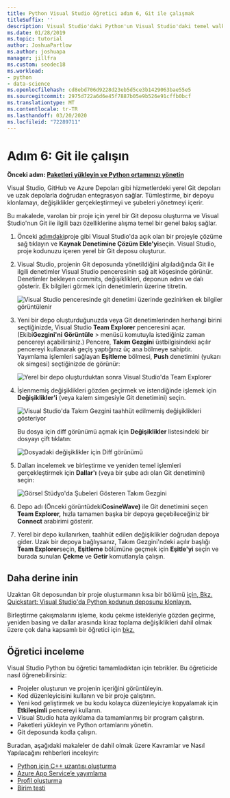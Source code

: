 ```yaml
---
title: Python Visual Studio öğretici adım 6, Git ile çalışmak
titleSuffix: ''
description: Visual Studio'daki Python'un Visual Studio'daki temel walkthrough'unun 6.
ms.date: 01/28/2019
ms.topic: tutorial
author: JoshuaPartlow
ms.author: joshuapa
manager: jillfra
ms.custom: seodec18
ms.workload:
- python
- data-science
ms.openlocfilehash: cd8ebd706d9228d23eb5d5ce3b1429063bae55e5
ms.sourcegitcommit: 2975d722a6d6e45f7887b05e9b526e91cffb0bcf
ms.translationtype: MT
ms.contentlocale: tr-TR
ms.lasthandoff: 03/20/2020
ms.locfileid: "72289711"
---
```

# <a name="step-6-work-with-git"></a>Adım 6: Git ile çalışın

**Önceki adım: [Paketleri yükleyin ve Python ortamınızı yönetin](tutorial-working-with-python-in-visual-studio-step-05-installing-packages.md)**

Visual Studio, GitHub ve Azure Depoları gibi hizmetlerdeki yerel Git depoları ve uzak depolarla doğrudan entegrasyon sağlar. Tümleştirme, bir depoyu klonlamayı, değişiklikler gerçekleştirmeyi ve şubeleri yönetmeyi içerir.

Bu makalede, varolan bir proje için yerel bir Git deposu oluşturma ve Visual Studio'nun Git ile ilgili bazı özelliklerine alışma temel bir genel bakış sağlar.

1. Önceki [adımdaki](tutorial-working-with-python-in-visual-studio-step-05-installing-packages.md)proje gibi Visual Studio'da açık olan bir projeyle çözüme sağ tıklayın ve **Kaynak Denetimine Çözüm Ekle'yi**seçin. Visual Studio, proje kodunuzu içeren yerel bir Git deposu oluşturur.

1. Visual Studio, projenin Git deposunda yönetildiğini algıladığında Git ile ilgili denetimler Visual Studio penceresinin sağ alt köşesinde görünür. Denetimler bekleyen commits, değişiklikleri, deponun adını ve dalı gösterir. Ek bilgileri görmek için denetimlerin üzerine titretin.

    ![Visual Studio penceresinde git denetimi üzerinde gezinirken ek bilgiler görüntülenir](media/working-with-git-01.png)

1. Yeni bir depo oluşturduğunuzda veya Git denetimlerinden herhangi birini seçtiğinizde, Visual Studio **Team Explorer** penceresini açar. (Ekibi**Gezgini'ni** **Görüntüle** > menüsü komutuyla istediğiniz zaman pencereyi açabilirsiniz.) Pencere, **Takım Gezgini** üstbilgisindeki açılır pencereyi kullanarak geçiş yaptığınız üç ana bölmeye sahiptir. Yayımlama işlemleri sağlayan **Eşitleme** bölmesi, **Push** denetimini (yukarı ok simgesi) seçtiğinizde de görünür:

    ![Yerel bir depo oluşturduktan sonra Visual Studio'da Team Explorer](media/working-with-git-02.png)

1. İşlenmemiş değişiklikleri gözden geçirmek ve istendiğinde işlemek için **Değişiklikler'i** (veya kalem simgesiyle Git denetimini) seçin.

    ![Visual Studio'da Takım Gezgini taahhüt edilmemiş değişiklikleri gösteriyor](media/working-with-git-03.png)

    Bu dosya için diff görünümü açmak için **Değişiklikler** listesindeki bir dosyayı çift tıklatın:

    ![Dosyadaki değişiklikler için Diff görünümü](media/working-with-git-05.png)

1. Dalları incelemek ve birleştirme ve yeniden temel işlemleri gerçekleştirmek için **Dallar'ı** (veya bir şube adı olan Git denetimini) seçin:

    ![Görsel Stüdyo'da Şubeleri Gösteren Takım Gezgini](media/working-with-git-04.png)

1. Depo adı (Önceki görüntüdeki**CosineWave)** ile Git denetimini seçen **Team Explorer,** hızla tamamen başka bir depoya geçebileceğiniz bir **Connect** arabirimi gösterir.

1. Yerel bir depo kullanırken, taahhüt edilen değişiklikler doğrudan depoya gider. Uzak bir depoya bağlıysanız, Takım Gezgini'ndeki açılır başlığı **Team Explorer**seçin, **Eşitleme** bölümüne geçmek için **Eşitle'yi** seçin ve burada sunulan **Çekme** ve **Getir** komutlarıyla çalışın.

## <a name="go-deeper"></a>Daha derine inin

Uzaktan Git deposundan bir proje oluşturmanın kısa bir bölümü [için, Bkz. Quickstart: Visual Studio'da Python kodunun deposunu klonlayın.](quickstart-03-python-in-visual-studio-project-from-repository.md)

Birleştirme çakışmalarını işleme, kodu çekme istekleriyle gözden geçirme, yeniden basing ve dallar arasında kiraz toplama değişiklikleri dahil olmak üzere çok daha kapsamlı bir öğretici için [bkz.](/azure/devops/repos/git/gitquickstart)

## <a name="tutorial-review"></a>Öğretici inceleme

Visual Studio Python bu öğretici tamamladıktan için tebrikler. Bu öğreticide nasıl öğrenebilirsiniz:

- Projeler oluşturun ve projenin içeriğini görüntüleyin.
- Kod düzenleyicisini kullanın ve bir proje çalıştırın.
- Yeni kod geliştirmek ve bu kodu kolayca düzenleyiciye kopyalamak için **Etkileşimli** pencereyi kullanın.
- Visual Studio hata ayıklama da tamamlanmış bir program çalıştırın.
- Paketleri yükleyin ve Python ortamlarını yönetin.
- Git deposunda kodla çalışın.

Buradan, aşağıdaki makaleler de dahil olmak üzere Kavramlar ve Nasıl Yapılacağını rehberleri inceleyin:

- [Python için C++ uzantısı oluşturma](working-with-c-cpp-python-in-visual-studio.md)
- [Azure App Service’e yayımlama](publishing-python-web-applications-to-azure-from-visual-studio.md)
- [Profil oluşturma](profiling-python-code-in-visual-studio.md)
- [Birim testi](unit-testing-python-in-visual-studio.md)
